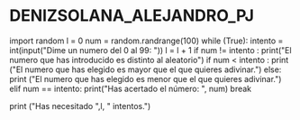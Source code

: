 # DENIZSOLANA_ALEJANDRO_PJ
import random
l = 0
num = random.randrange(100)
while (True):
    intento = int(input("Dime un numero del 0 al 99: "))
    l = l + 1
    if num != intento :
        print("El numero que has introducido es distinto al aleatorio")
        if num < intento :
                print ("El numero que has elegido es mayor que el que quieres adivinar.")
        else:
                print ("El numero que has elegido es menor que el que quieres adivinar.")    
    elif num == intento:
        print("Has acertado el número: ", num)
        break

print ("Has necesitado ",l, " intentos.")
